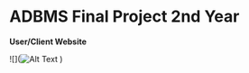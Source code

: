 # ADBMS Final Project 2nd Year

**User/Client Website**

![](![Alt Text](https://drive.google.com/uc?id=1DTU1UwsF5o58EhsB8EeHbg-f0WJAy7du)
)
